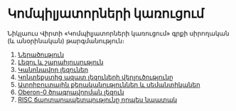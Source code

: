 Կոմպիլյատորների կառուցում
=========================

Նիկլաուս Վիրտի «Կոմպիլյատորների կառուցում» գրքի սիրողական (և անօրինական) թարգմանություն։

1. [Ներածություն](chapter-01.md)
2. [Լեզու և շարահյուսություն](chapter-02.md)
3. [Կանոնավոր լեզուներ](chapter-03.md)
4. [Կոնտեքստից ազատ լեզուների վերլուծությունը](chapter-04.md)
5. [Ատրիբուտային քերականություններ և սեմանտիկաներ](chapter-05.md)
6. [Oberon-0 ծրագրավորման լեզուն](chapter-06.md)
9. [RISC ճարտարապետպությունը որպես նպատակ](chapter-09.md)


